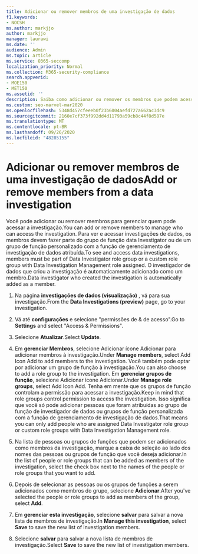 ```yaml
---
title: Adicionar ou remover membros de uma investigação de dados
f1.keywords:
- NOCSH
ms.author: markjjo
author: markjjo
manager: laurawi
ms.date: ''
audience: Admin
ms.topic: article
ms.service: O365-seccomp
localization_priority: Normal
ms.collection: M365-security-compliance
search.appverid:
- MOE150
- MET150
ms.assetid: ''
description: Saiba como adicionar ou remover os membros que podem acessar uma investigação durante o gerenciamento de uma investigação de dados.
ms.custom: seo-marvel-mar2020
ms.openlocfilehash: 5348d457cfeeeb0f23b6004aefd727a662ac3dc9
ms.sourcegitcommit: 2160e7cf373f992dd4d11793a59cb8c44f8d587e
ms.translationtype: MT
ms.contentlocale: pt-BR
ms.lasthandoff: 09/26/2020
ms.locfileid: "48285155"
---
```

# <a name="add-or-remove-members-from-a-data-investigation"></a><span data-ttu-id="960f0-103">Adicionar ou remover membros de uma investigação de dados</span><span class="sxs-lookup"><span data-stu-id="960f0-103">Add or remove members from a data investigation</span></span>

<span data-ttu-id="960f0-104">Você pode adicionar ou remover membros para gerenciar quem pode acessar a investigação.</span><span class="sxs-lookup"><span data-stu-id="960f0-104">You can add or remove members to manage who can access the investigation.</span></span> <span data-ttu-id="960f0-105">Para ver e acessar investigações de dados, os membros devem fazer parte do grupo de função data Investigator ou de um grupo de função personalizado com a função de gerenciamento de investigação de dados atribuída.</span><span class="sxs-lookup"><span data-stu-id="960f0-105">To see and access data investigations, members must be part of Data Investigator role group or a custom role group with Data Investigation Management role assigned.</span></span> <span data-ttu-id="960f0-106">O investigador de dados que criou a investigação é automaticamente adicionado como um membro.</span><span class="sxs-lookup"><span data-stu-id="960f0-106">Data investigator who created the investigation is automatically added as a member.</span></span>

1. <span data-ttu-id="960f0-107">Na página **investigações de dados (visualização)** , vá para sua investigação.</span><span class="sxs-lookup"><span data-stu-id="960f0-107">From the **Data Investigations (preview)** page, go to your investigation.</span></span>

2. <span data-ttu-id="960f0-108">Vá até **configurações** e selecione "permissões de & de acesso".</span><span class="sxs-lookup"><span data-stu-id="960f0-108">Go to **Settings** and select "Access & Permissions".</span></span>
 
3. <span data-ttu-id="960f0-109">Selecione **Atualizar**.</span><span class="sxs-lookup"><span data-stu-id="960f0-109">Select **Update**.</span></span>
 
4. <span data-ttu-id="960f0-110">Em **gerenciar Membros**, selecione Adicionar ícone Adicionar para adicionar membros à investigação.</span><span class="sxs-lookup"><span data-stu-id="960f0-110">Under **Manage members**, select Add Icon Add to add members to the investigation.</span></span> <span data-ttu-id="960f0-111">Você também pode optar por adicionar um grupo de função à investigação.</span><span class="sxs-lookup"><span data-stu-id="960f0-111">You can also choose to add a role group to the investigation.</span></span> <span data-ttu-id="960f0-112">Em **gerenciar grupos de função**, selecione Adicionar ícone Adicionar.</span><span class="sxs-lookup"><span data-stu-id="960f0-112">Under **Manage role groups**, select Add Icon Add.</span></span> 
     <span data-ttu-id="960f0-113">Tenha em mente que os grupos de função controlam a permissão para acessar a investigação.</span><span class="sxs-lookup"><span data-stu-id="960f0-113">Keep in mind that role groups control permission to access the investigation.</span></span> <span data-ttu-id="960f0-114">Isso significa que você só pode adicionar pessoas que foram atribuídas ao grupo de função de investigador de dados ou grupos de função personalizada com a função de gerenciamento de investigação de dados.</span><span class="sxs-lookup"><span data-stu-id="960f0-114">That means you can only add people who are assigned Data Investigator role group or custom role groups with Data Investigation Management role.</span></span>
 
5. <span data-ttu-id="960f0-115">Na lista de pessoas ou grupos de funções que podem ser adicionados como membros da investigação, marque a caixa de seleção ao lado dos nomes das pessoas ou grupos de função que você deseja adicionar.</span><span class="sxs-lookup"><span data-stu-id="960f0-115">In the list of people or role groups that can be added as members of the investigation, select the check box next to the names of the people or role groups that you want to add.</span></span>

6. <span data-ttu-id="960f0-116">Depois de selecionar as pessoas ou os grupos de funções a serem adicionados como membros do grupo, selecione **Adicionar**.</span><span class="sxs-lookup"><span data-stu-id="960f0-116">After you've selected the people or role groups to add as members of the group, select **Add**.</span></span>

7. <span data-ttu-id="960f0-117">Em **gerenciar esta investigação**, selecione **salvar** para salvar a nova lista de membros de investigação.</span><span class="sxs-lookup"><span data-stu-id="960f0-117">In **Manage this investigation**, select **Save** to save the new list of investigation members.</span></span>

8. <span data-ttu-id="960f0-118">Selecione **salvar** para salvar a nova lista de membros de investigação.</span><span class="sxs-lookup"><span data-stu-id="960f0-118">Select **Save** to save the new list of investigation members.</span></span>
